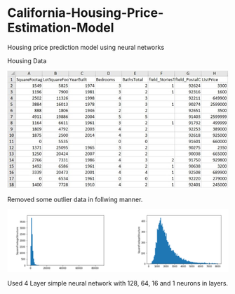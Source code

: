 # California-Housing-Price-Estimation-Model
Housing price prediction model using neural networks

Housing Data

![alt text](Data.jpg)

Removed some outlier data in follwing manner.

![alt text](changed.png)

Used 4 Layer simple neural network with 128, 64, 16 and 1 neurons in layers.

